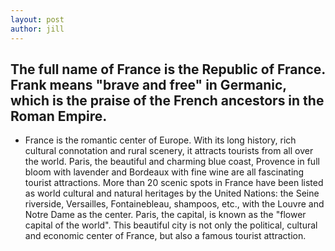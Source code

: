 ```yaml
---
layout: post
author: jill
---
```


The full name of France is the Republic of France. Frank means "brave and free" in Germanic, which is the praise of the French ancestors in the Roman Empire.
---------


* France is the romantic center of Europe. With its long history, rich cultural connotation and rural scenery, it attracts tourists from all over the world. Paris, the beautiful and charming blue coast, Provence in full bloom with lavender and Bordeaux with fine wine are all fascinating tourist attractions. More than 20 scenic spots in France have been listed as world cultural and natural heritages by the United Nations: the Seine riverside, Versailles, Fontainebleau, shampoos, etc., with the Louvre and Notre Dame as the center. Paris, the capital, is known as the "flower capital of the world". This beautiful city is not only the political, cultural and economic center of France, but also a famous tourist attraction.

